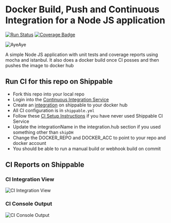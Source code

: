 # Docker Build, Push and Continuous Integration for a Node JS application

[![Run Status](https://api.shippable.com/projects/5885aec6aebc4e0f00804633/badge?branch=master)](https://app.shippable.com/projects/5885aec6aebc4e0f00804633)
[![Coverage Badge](https://api.shippable.com/projects/5885aec6aebc4e0f00804633/coverageBadge?branch=master)](https://app.shippable.com/projects/5885aec6aebc4e0f00804633)

![AyeAye](https://github.com/shippableSamples/node-build-push-docker-hub/blob/master/public/resources/images/captain.png)

A simple Node JS application with unit tests and coverage reports using mocha 
and istanbul. It also does a docker build once CI posses and then pushes the image
to docker hub

## Run CI for this repo on Shippable
* Fork this repo into your local repo
* Login into the [Continuous Integration Service](wwww.shippable.com) 
* Create an [integration](http://docs.shippable.com/integrations/imageRegistries/dockerHub/) on shippable to your docker hub
* All CI configuration is in `shippable.yml`
* Follow these [CI Setup Instructions](http://docs.shippable.com/ci/runFirstBuild/) if you have never used Shippable CI Service
* Update the integrationName in the integration.hub section if you used something other than `shipDH`
* Change the DOCKER_REPO and DOCKER_ACC to point to your repo and docker account
* You should be able to run a manual build or webhook build on commit

## CI Reports on Shippable

### CI Integration View
![CI Integration View](https://github.com/shippableSamples/node-build-push-docker-hub/blob/master/public/resources/images/integration.jpg)

### CI Console Output
![CI Console Output](https://github.com/shippableSamples/node-build-push-docker-hub/blob/master/public/resources/images/console.jpg)
